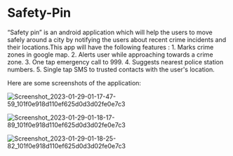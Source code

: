 <h1> Safety-Pin </h1>
“Safety pin” is an android application which will help the users to move safely around a city by notifying the users about recent crime incidents and their locations.This app will have the following features :
1. Marks crime zones in google map.
2. Alerts user while approaching towards a crime zone.
3. One tap emergency call to 999.
4. Suggests nearest police station numbers.
5. Single tap SMS to trusted contacts with the user's location.

Here are some screenshots of the application:

![Screenshot_2023-01-29-01-17-47-59_101f0e918d110ef625d0d3d02fe0e7c3](https://user-images.githubusercontent.com/46414380/215286984-2b7d83ce-a5a9-4e2a-8480-0a1dcbe1baf2.jpg)

![Screenshot_2023-01-29-01-18-17-89_101f0e918d110ef625d0d3d02fe0e7c3](https://user-images.githubusercontent.com/46414380/215286995-8a066e2a-924c-42bb-ae65-82a4e27c5cd1.jpg)

![Screenshot_2023-01-29-01-18-25-82_101f0e918d110ef625d0d3d02fe0e7c3](https://user-images.githubusercontent.com/46414380/215287000-93a0dd08-5292-4740-90cc-4e905ddc8554.jpg)
